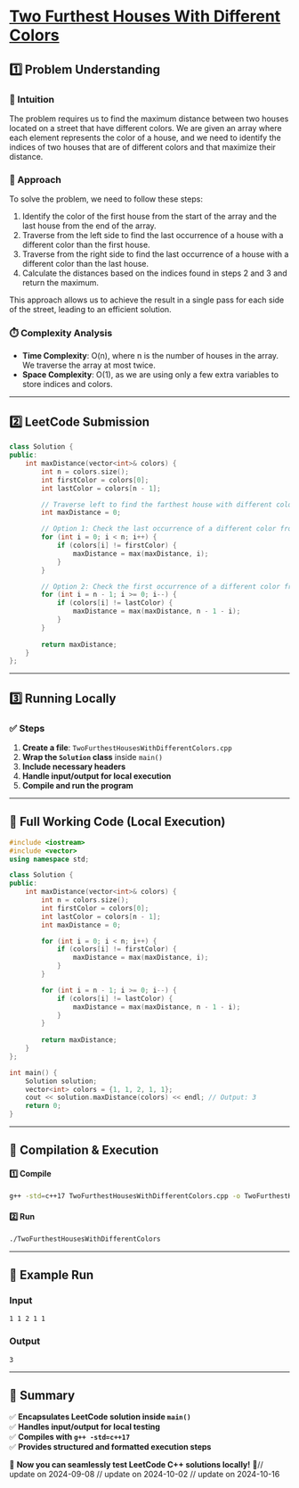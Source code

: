 # **[Two Furthest Houses With Different Colors](https://leetcode.com/problems/two-furthest-houses-with-different-colors/description/)**  

## **1️⃣ Problem Understanding**  
### **📌 Intuition**  
The problem requires us to find the maximum distance between two houses located on a street that have different colors. We are given an array where each element represents the color of a house, and we need to identify the indices of two houses that are of different colors and that maximize their distance.

### **🚀 Approach**  
To solve the problem, we need to follow these steps:
1. Identify the color of the first house from the start of the array and the last house from the end of the array.
2. Traverse from the left side to find the last occurrence of a house with a different color than the first house.
3. Traverse from the right side to find the last occurrence of a house with a different color than the last house.
4. Calculate the distances based on the indices found in steps 2 and 3 and return the maximum.

This approach allows us to achieve the result in a single pass for each side of the street, leading to an efficient solution.

### **⏱️ Complexity Analysis**  
- **Time Complexity**: O(n), where n is the number of houses in the array. We traverse the array at most twice.
- **Space Complexity**: O(1), as we are using only a few extra variables to store indices and colors.

---  

## **2️⃣ LeetCode Submission**  
```cpp
class Solution {
public:
    int maxDistance(vector<int>& colors) {
        int n = colors.size();
        int firstColor = colors[0];
        int lastColor = colors[n - 1];

        // Traverse left to find the farthest house with different color from first house
        int maxDistance = 0;

        // Option 1: Check the last occurrence of a different color from the start
        for (int i = 0; i < n; i++) {
            if (colors[i] != firstColor) {
                maxDistance = max(maxDistance, i);
            }
        }

        // Option 2: Check the first occurrence of a different color from the end
        for (int i = n - 1; i >= 0; i--) {
            if (colors[i] != lastColor) {
                maxDistance = max(maxDistance, n - 1 - i);
            }
        }
        
        return maxDistance;
    }
};  
```

---  

## **3️⃣ Running Locally**  
### **✅ Steps**  
1. **Create a file**: `TwoFurthestHousesWithDifferentColors.cpp`  
2. **Wrap the `Solution` class** inside `main()`  
3. **Include necessary headers**  
4. **Handle input/output for local execution**  
5. **Compile and run the program**  

---  

## **📝 Full Working Code (Local Execution)**  
```cpp
#include <iostream>
#include <vector>
using namespace std;

class Solution {
public:
    int maxDistance(vector<int>& colors) {
        int n = colors.size();
        int firstColor = colors[0];
        int lastColor = colors[n - 1];
        int maxDistance = 0;

        for (int i = 0; i < n; i++) {
            if (colors[i] != firstColor) {
                maxDistance = max(maxDistance, i);
            }
        }

        for (int i = n - 1; i >= 0; i--) {
            if (colors[i] != lastColor) {
                maxDistance = max(maxDistance, n - 1 - i);
            }
        }
        
        return maxDistance;
    }
};

int main() {
    Solution solution;
    vector<int> colors = {1, 1, 2, 1, 1};
    cout << solution.maxDistance(colors) << endl; // Output: 3
    return 0;
}
```  

---  

## **🔧 Compilation & Execution**  
#### **1️⃣ Compile**  
```bash
g++ -std=c++17 TwoFurthestHousesWithDifferentColors.cpp -o TwoFurthestHousesWithDifferentColors
```  

#### **2️⃣ Run**  
```bash
./TwoFurthestHousesWithDifferentColors
```  

---  

## **🎯 Example Run**  
### **Input**  
```
1 1 2 1 1
```  
### **Output**  
```
3
```  

---  

## **📌 Summary**  
✅ **Encapsulates LeetCode solution inside `main()`**  
✅ **Handles input/output for local testing**  
✅ **Compiles with `g++ -std=c++17`**  
✅ **Provides structured and formatted execution steps**  

🚀 **Now you can seamlessly test LeetCode C++ solutions locally!** 🚀// update on 2024-09-08
// update on 2024-10-02
// update on 2024-10-16
